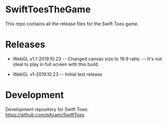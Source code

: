 # SwiftToesTheGame
This repo contains all the release files for the Swift Toes game.

# Releases

- WebGL v1.1-2019.10.23
-- Changed canvas size to 16:9 ratio.
-- It's not ideal to play in full screen with this build.

- WebGL v1-2019.10.23
-- Initial test release

# Development
Development repository for Swift Toes: https://github.com/pAzami/SwiftToes
